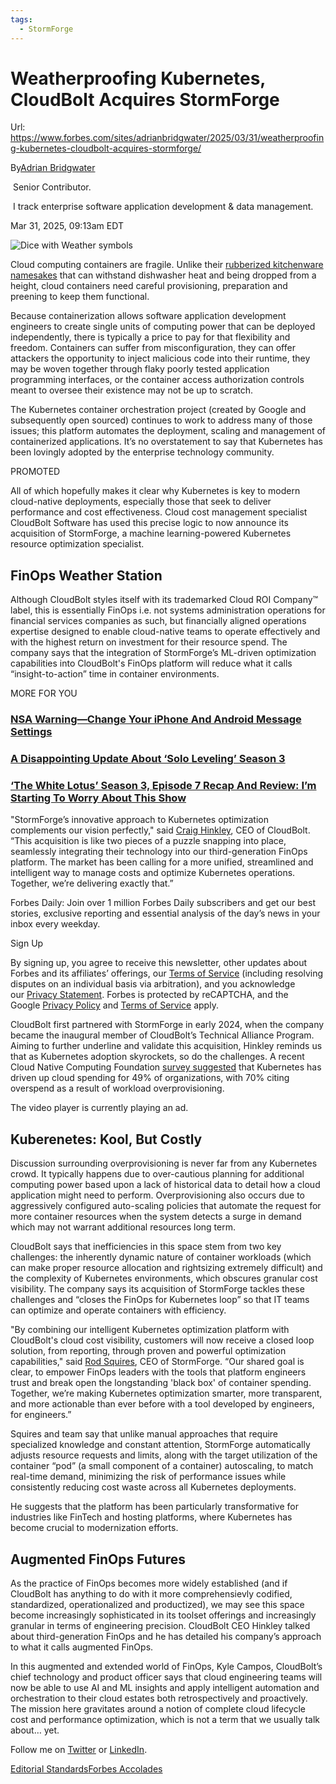 ```yaml
---
tags:
  - StormForge
---
```

# Weatherproofing Kubernetes, CloudBolt Acquires StormForge

Url: https://www.forbes.com/sites/adrianbridgwater/2025/03/31/weatherproofing-kubernetes-cloudbolt-acquires-stormforge/ 

By[Adrian Bridgwater](https://www.forbes.com/sites/adrianbridgwater/)

 Senior Contributor. 

 I track enterprise software application development & data management.

Mar 31, 2025, 09:13am EDT


![Dice with Weather symbols](https://imageio.forbes.com/specials-images/imageserve/67e50bfe53368406a880cf4a/Dice-with-Weather-symbols/960x0.jpg?format=jpg&width=1440)




Cloud computing containers are fragile. Unlike their [rubberized kitchenware namesakes](https://e3.365dm.com/24/09/1600x900/skynews-tupperware-storage_6689307.jpg?20240918132128) that can withstand dishwasher heat and being dropped from a height, cloud containers need careful provisioning, preparation and preening to keep them functional.

Because containerization allows software application development engineers to create single units of computing power that can be deployed independently, there is typically a price to pay for that flexibility and freedom. Containers can suffer from misconfiguration, they can offer attackers the opportunity to inject malicious code into their runtime, they may be woven together through flaky poorly tested application programming interfaces, or the container access authorization controls meant to oversee their existence may not be up to scratch.

The Kubernetes container orchestration project (created by Google and subsequently open sourced) continues to work to address many of those issues; this platform automates the deployment, scaling and management of containerized applications. It’s no overstatement to say that Kubernetes has been lovingly adopted by the enterprise technology community.

PROMOTED

All of which hopefully makes it clear why Kubernetes is key to modern cloud-native deployments, especially those that seek to deliver performance and cost effectiveness. Cloud cost management specialist CloudBolt Software has used this precise logic to now announce its acquisition of StormForge, a machine learning-powered Kubernetes resource optimization specialist.

## FinOps Weather Station

Although CloudBolt styles itself with its trademarked Cloud ROI Company™ label, this is essentially FinOps i.e. not systems administration operations for financial services companies as such, but financially aligned operations expertise designed to enable cloud-native teams to operate effectively and with the highest return on investment for their resource spend. The company says that the integration of StormForge’s ML-driven optimization capabilities into CloudBolt's FinOps platform will reduce what it calls “insight-to-action” time in container environments.

MORE FOR YOU

### [NSA Warning—Change Your iPhone And Android Message Settings](http://www.forbes.com/sites/zakdoffman/2025/03/31/nsa-warns-iphone-android-users-change-message-settings/ "NSA Warning—Change Your  iPhone And Android Message Settings")

### [A Disappointing Update About ‘Solo Leveling’ Season 3](http://www.forbes.com/sites/paultassi/2025/03/31/a-disappointing-update-about-solo-leveling-season-3/ "A Disappointing Update About ‘Solo Leveling’ Season 3")

### [‘The White Lotus’ Season 3, Episode 7 Recap And Review: I’m Starting To Worry About This Show](http://www.forbes.com/sites/erikkain/2025/03/30/the-white-lotus-season-3-episode-7-recap-and-review-im-starting-to-worry-about-this-show/ "‘The White Lotus’ Season 3, Episode 7 Recap And Review: I’m Starting To Worry About This Show")

"StormForge’s innovative approach to Kubernetes optimization complements our vision perfectly," said [Craig Hinkley](https://www.linkedin.com/in/craighinkley/), CEO of CloudBolt. “This acquisition is like two pieces of a puzzle snapping into place, seamlessly integrating their technology into our third-generation FinOps platform. The market has been calling for a more unified, streamlined and intelligent way to manage costs and optimize Kubernetes operations. Together, we’re delivering exactly that.”

Forbes Daily: Join over 1 million Forbes Daily subscribers and get our best stories, exclusive reporting and essential analysis of the day’s news in your inbox every weekday.

Sign Up

By signing up, you agree to receive this newsletter, other updates about Forbes and its affiliates’ offerings, our [Terms of Service](https://www.forbes.com/terms-and-conditions) (including resolving disputes on an individual basis via arbitration), and you acknowledge our [Privacy Statement](https://www.forbes.com/privacy). Forbes is protected by reCAPTCHA, and the Google [Privacy Policy](https://policies.google.com/privacy) and [Terms of Service](https://policies.google.com/terms) apply.

CloudBolt first partnered with StormForge in early 2024, when the company became the inaugural member of CloudBolt’s Technical Alliance Program. Aiming to further underline and validate this acquisition, Hinkley reminds us that as Kubernetes adoption skyrockets, so do the challenges. A recent Cloud Native Computing Foundation [survey suggested](https://www.cncf.io/blog/2023/12/20/cncf-cloud-native-finops-cloud-financial-management-microsurvey/) that Kubernetes has driven up cloud spending for 49% of organizations, with 70% citing overspend as a result of workload overprovisioning.

The video player is currently playing an ad.

## Kuberenetes: Kool, But Costly

Discussion surrounding overprovisioning is never far from any Kubernetes crowd. It typically happens due to over-cautious planning for additional computing power based upon a lack of historical data to detail how a cloud application might need to perform. Overprovisioning also occurs due to aggressively configured auto-scaling policies that automate the request for more container resources when the system detects a surge in demand which may not warrant additional resources long term.

CloudBolt says that inefficiencies in this space stem from two key challenges: the inherently dynamic nature of container workloads (which can make proper resource allocation and rightsizing extremely difficult) and the complexity of Kubernetes environments, which obscures granular cost visibility. The company says its acquisition of StormForge tackles these challenges and “closes the FinOps for Kubernetes loop” so that IT teams can optimize and operate containers with efficiency.

"By combining our intelligent Kubernetes optimization platform with CloudBolt's cloud cost visibility, customers will now receive a closed loop solution, from reporting, through proven and powerful optimization capabilities," said [Rod Squires](https://www.linkedin.com/in/rodsquires/), CEO of StormForge. “Our shared goal is clear, to empower FinOps leaders with the tools that platform engineers trust and break open the longstanding 'black box' of container spending. Together, we’re making Kubernetes optimization smarter, more transparent, and more actionable than ever before with a tool developed by engineers, for engineers.”

Squires and team say that unlike manual approaches that require specialized knowledge and constant attention, StormForge automatically adjusts resource requests and limits, along with the target utilization of the container “pod” (a small component of a container) autoscaling, to match real-time demand, minimizing the risk of performance issues while consistently reducing cost waste across all Kubernetes deployments.

He suggests that the platform has been particularly transformative for industries like FinTech and hosting platforms, where Kubernetes has become crucial to modernization efforts.

## Augmented FinOps Futures

As the practice of FinOps becomes more widely established (and if CloudBolt has anything to do with it more comprehensievly codified, standardized, operationalized and productized), we may see this space become increasingly sophisticated in its toolset offerings and increasingly granular in terms of engineering precision. CloudBolt CEO Hinkley talked about third-generation FinOps and he has detailed his company’s approach to what it calls augmented FinOps.

In this augmented and extended world of FinOps, Kyle Campos, CloudBolt’s chief technology and product officer says that cloud engineering teams will now be able to use AI and ML insights and apply intelligent automation and orchestration to their cloud estates both retrospectively and proactively. The mission here gravitates around a notion of complete cloud lifecycle cost and performance optimization, which is not a term that we usually talk about… yet.

Follow me on [Twitter](https://www.twitter.com/Abridgwater) or [LinkedIn](https://www.linkedin.com/in/adrianbridgwater/).

[Editorial Standards](https://www.forbes.com/sites/forbesstaff/article/forbes-editorial-values-and-standards/)[Forbes Accolades](https://www.parsintl.com/publications/forbes/)
